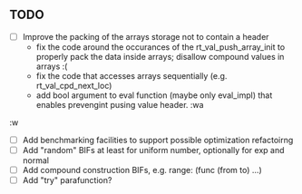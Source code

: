 TODO
----
 * [ ] Improve the packing of the arrays storage not to contain a header
    - fix the code around the occurances of the rt_val_push_array_init
      to properly pack the data inside arrays; disallow compound values in arrays :(
    - fix the code that accesses arrays sequentially (e.g. rt_val_cpd_next_loc)
    - add bool argument to eval function (maybe only eval_impl) that enables prevengint pusing value header.
    :wa



:w
 * [ ] Add benchmarking facilities to support possible optimization refactoirng
 * [ ] Add "random" BIFs at least for uniform number, optionally for exp and normal
 * [ ] Add compound construction BIFs, e.g. range: (func (from to) ...)
 * [ ] Add "try" parafunction?
